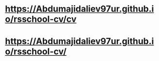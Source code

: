 # https://Abdumajidaliev97ur.github.io/rsschool-cv/cv
# https://Abdumajidaliev97ur.github.io/rsschool-cv/